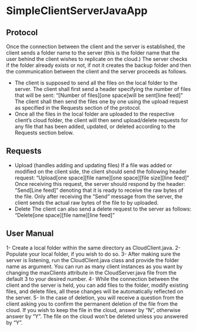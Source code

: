 # SimpleClientServerJavaApp

## Protocol

Once the connection between the client and the server is established, the client sends a folder name to the server (this is the folder name that the user behind the client wishes to replicate on the cloud.) The server checks if the folder already exists or not, if not it creates the backup folder and then the communication between the client and the server proceeds as follows.
- The client is supposed to send all the files on the local folder to the server. The client shall first send a header specifying the number of files that will be sent:
“[Number of files][one space]will be sent[line feed]”
The client shall then send the files one by one using the upload request as specified in the Requests section of the protocol.
- Once all the files in the local folder are uploaded to the respective client’s cloud folder, the client will then send upload/delete requests for any file that has been added, updated, or deleted according to the Requests section below.

## Requests

- Upload (handles adding and updating files)
If a file was added or modified on the client side, the client should send the following header request:
“Upload[one space][file name][one space][file size][line feed]”
Once receiving this request, the server should respond by the header: “Send[Line feed]”
denoting that it is ready to receive the raw bytes of the file.
Only after receiving the “Send” message from the server, the client sends the actual raw bytes of the file to by uploaded.
- Delete
The client can also send a delete request to the server as follows:
“Delete[one space][file name][line feed]”

## User Manual

1- Create a local folder within the same directory as CloudClient.java.
2- Populate your local folder, if you wish to do so.
3- After making sure the server is listening, run the CloudClient.java class and provide the
folder name as argument. You can run as many client instances as you want by changing the maxClients attribute in the CloudServer.java file from the default 3 to your desired number.
4- While the connection between the client and the server is held, you can add files to the folder, modify existing files, and delete files, all these changes will be automatically reflected on the server.
5- In the case of deletion, you will receive a question from the client asking you to confirm the permanent deletion of the file from the cloud. If you wish to keep the file in the cloud, answer by “N”, otherwise answer by “Y”. The file on the cloud won’t be deleted unless you answered by “Y”.
